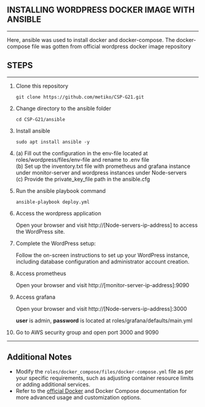## INSTALLING WORDPRESS DOCKER IMAGE WITH ANSIBLE
---

Here, ansible was used to install docker and docker-compose. The docker-compose file was gotten from official wordpress docker image repository

## STEPS
---

1. Clone this repository

    ```shell
    git clone https://github.com/metiko/CSP-G21.git
    ```
2. Change directory to the ansible folder

    ```shell
    cd CSP-G21/ansible
    ```
3. Install ansible

    ```shell
    sudo apt install ansible -y
    ```
4. (a) Fill out the configuration in the env-file located at roles/wordpress/files/env-file and rename to .env file   
   (b) Set up the inventory.txt file with prometheus and grafana instance under monitor-server and wordpress instances under Node-servers  
   (c) Provide the private_key_file path in the ansible.cfg 

5. Run the ansible playbook command

    ```shell
    ansible-playbook deploy.yml

6. Access the wordpress application

    Open your browser and visit http://[Node-servers-ip-address] to access the WordPress site.

7. Complete the WordPress setup:

    Follow the on-screen instructions to set up your WordPress instance, including database configuration and administrator account creation.

8. Access prometheus

    Open your browser and visit http://[monitor-server-ip-address]:9090  

9. Access grafana

    Open your browser and visit http://[Node-servers-ip-address]:3000

    **user** is admin, **password** is located at roles/grafana/defaults/main.yml

10. Go to AWS security group and open port 3000 and 9090

---

## Additional Notes

- Modify the `roles/docker_compose/files/docker-compose.yml` file as per your specific requirements, such as adjusting container resource limits or adding additional services.
- Refer to the [official Docker](https://docs.docker.com/desktop/) and Docker Compose documentation for more advanced usage and customization options.
